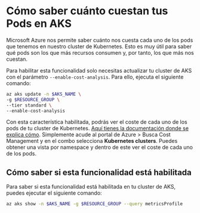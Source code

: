 # Cómo saber cuánto cuestan tus Pods en AKS

Microsoft Azure nos permite saber cuánto nos cuesta cada uno de los pods que tenemos en nuestro cluster de Kubernetes. Esto es muy útil para saber qué pods son los que más recursos consumen y, por tanto, los que más nos cuestan.

Para habilitar esta funcionalidad solo necesitas actualizar tu cluster de AKS con el parámetro `--enable-cost-analysis`. Para ello, ejecuta el siguiente comando:

```bash
az aks update -n $AKS_NAME \
-g $RESOURCE_GROUP \
--tier standard \
--enable-cost-analysis
```
Con esta característica habilitada, podrás ver el coste de cada uno de los pods de tu cluster de Kubernetes. [Aquí tienes la documentación donde se explica cómo](https://learn.microsoft.com/en-us/azure/cost-management-billing/costs/view-kubernetes-costs). Simplemente acude al portal de Azure > Busca Cost Management y en el combo selecciona **Kubernetes clusters**. Puedes obtener una vista por namespace y dentro de este ver el coste de cada uno de los pods.

## Cómo saber si esta funcionalidad está habilitada

Para saber si esta funcionalidad está habilitada en tu cluster de AKS, puedes ejecutar el siguiente comando:

```bash
az aks show -n $AKS_NAME -g $RESOURCE_GROUP --query metricsProfile
```
